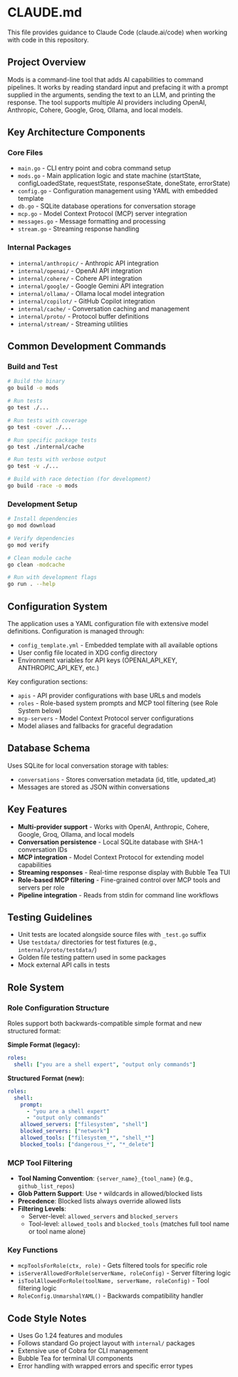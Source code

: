 # CLAUDE.md

This file provides guidance to Claude Code (claude.ai/code) when working with code in this repository.

## Project Overview

Mods is a command-line tool that adds AI capabilities to command pipelines. It works by reading standard input and prefacing it with a prompt supplied in the arguments, sending the text to an LLM, and printing the response. The tool supports multiple AI providers including OpenAI, Anthropic, Cohere, Google, Groq, Ollama, and local models.

## Key Architecture Components

### Core Files
- `main.go` - CLI entry point and cobra command setup
- `mods.go` - Main application logic and state machine (startState, configLoadedState, requestState, responseState, doneState, errorState)
- `config.go` - Configuration management using YAML with embedded template
- `db.go` - SQLite database operations for conversation storage
- `mcp.go` - Model Context Protocol (MCP) server integration
- `messages.go` - Message formatting and processing
- `stream.go` - Streaming response handling

### Internal Packages
- `internal/anthropic/` - Anthropic API integration
- `internal/openai/` - OpenAI API integration  
- `internal/cohere/` - Cohere API integration
- `internal/google/` - Google Gemini API integration
- `internal/ollama/` - Ollama local model integration
- `internal/copilot/` - GitHub Copilot integration
- `internal/cache/` - Conversation caching and management
- `internal/proto/` - Protocol buffer definitions
- `internal/stream/` - Streaming utilities

## Common Development Commands

### Build and Test
```bash
# Build the binary
go build -o mods

# Run tests
go test ./...

# Run tests with coverage
go test -cover ./...

# Run specific package tests
go test ./internal/cache

# Run tests with verbose output
go test -v ./...

# Build with race detection (for development)
go build -race -o mods
```

### Development Setup
```bash
# Install dependencies
go mod download

# Verify dependencies
go mod verify

# Clean module cache
go clean -modcache

# Run with development flags
go run . --help
```

## Configuration System

The application uses a YAML configuration file with extensive model definitions. Configuration is managed through:

- `config_template.yml` - Embedded template with all available options
- User config file located in XDG config directory
- Environment variables for API keys (OPENAI_API_KEY, ANTHROPIC_API_KEY, etc.)

Key configuration sections:
- `apis` - API provider configurations with base URLs and models
- `roles` - Role-based system prompts and MCP tool filtering (see Role System below)
- `mcp-servers` - Model Context Protocol server configurations
- Model aliases and fallbacks for graceful degradation

## Database Schema

Uses SQLite for local conversation storage with tables:
- `conversations` - Stores conversation metadata (id, title, updated_at)
- Messages are stored as JSON within conversations

## Key Features

- **Multi-provider support** - Works with OpenAI, Anthropic, Cohere, Google, Groq, Ollama, and local models
- **Conversation persistence** - Local SQLite database with SHA-1 conversation IDs
- **MCP integration** - Model Context Protocol for extending model capabilities
- **Streaming responses** - Real-time response display with Bubble Tea TUI
- **Role-based MCP filtering** - Fine-grained control over MCP tools and servers per role
- **Pipeline integration** - Reads from stdin for command line workflows

## Testing Guidelines

- Unit tests are located alongside source files with `_test.go` suffix
- Use `testdata/` directories for test fixtures (e.g., `internal/proto/testdata/`)
- Golden file testing pattern used in some packages
- Mock external API calls in tests

## Role System

### Role Configuration Structure

Roles support both backwards-compatible simple format and new structured format:

**Simple Format (legacy):**
```yaml
roles:
  shell: ["you are a shell expert", "output only commands"]
```

**Structured Format (new):**
```yaml
roles:
  shell:
    prompt:
      - "you are a shell expert"
      - "output only commands"
    allowed_servers: ["filesystem", "shell"]
    blocked_servers: ["network"] 
    allowed_tools: ["filesystem_*", "shell_*"]
    blocked_tools: ["dangerous_*", "*_delete"]
```

### MCP Tool Filtering

- **Tool Naming Convention**: `{server_name}_{tool_name}` (e.g., `github_list_repos`)
- **Glob Pattern Support**: Use `*` wildcards in allowed/blocked lists
- **Precedence**: Blocked lists always override allowed lists
- **Filtering Levels**:
  - Server-level: `allowed_servers` and `blocked_servers`
  - Tool-level: `allowed_tools` and `blocked_tools` (matches full tool name or tool name alone)

### Key Functions

- `mcpToolsForRole(ctx, role)` - Gets filtered tools for specific role
- `isServerAllowedForRole(serverName, roleConfig)` - Server filtering logic
- `isToolAllowedForRole(toolName, serverName, roleConfig)` - Tool filtering logic
- `RoleConfig.UnmarshalYAML()` - Backwards compatibility handler

## Code Style Notes

- Uses Go 1.24 features and modules
- Follows standard Go project layout with `internal/` packages
- Extensive use of Cobra for CLI management
- Bubble Tea for terminal UI components
- Error handling with wrapped errors and specific error types